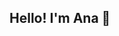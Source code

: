## Hello! I'm Ana 👋

<!--
**anaClara404/anaClara404** is a ✨ _special_ ✨ repository because its `README.md` (this file) appears on your GitHub profile.

Here are some ideas to get you started:

- 🔭 I’m currently studying Computer Science at UFPB
- 🌱 In addition to the course subjects, I like to study bioinformatics, computer networking, IoT and more
- 💪 I’m a member of the MCC Project (Girls in Computer Science) at UFPB
- 🤔 I'm currently learning Java
- 📫 How to reach me: ana.clara18@academico.ufpb.br 
- 😄 Pronouns: she/her

